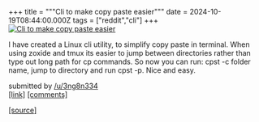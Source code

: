 +++
title = """Cli to make copy paste easier"""
date = 2024-10-19T08:44:00.000Z
tags = ["reddit","cli"]
+++
[![Cli to make copy paste easier](https://external-preview.redd.it/jfs4xX5K1i6vMLM7XWBMySH7pgbvvUyCclKhpQx46v8.jpg?width=640&crop=smart&auto=webp&s=5c576616852fe7fcb95d78cfb45a5e1940309ae2 "Cli to make copy paste easier")](https://www.reddit.com/r/commandline/comments/1g74mr3/cli_to_make_copy_paste_easier/)

I have created a Linux cli utility, to simplify copy paste in terminal. When using zoxide and tmux its easier to jump between directories rather than type out long path for cp commands. So now you can run: cpst -c folder name, jump to directory and run cpst -p. Nice and easy.

submitted by [/u/3ng8n334](https://www.reddit.com/user/3ng8n334)  
[\[link\]](https://github.com/CT3/CopyPasta) [\[comments\]](https://www.reddit.com/r/commandline/comments/1g74mr3/cli_to_make_copy_paste_easier/)

[[source]](https://www.reddit.com/r/commandline/comments/1g74mr3/cli_to_make_copy_paste_easier/)
